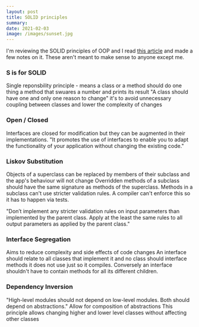 ```yaml
---
layout: post
title: SOLID principles
summary:  
date: 2021-02-03
image: /images/sunset.jpg
---
```


I'm reviewing the SOLID principles of OOP and I read [this article](https://stackify.com/solid-design-principles/) and made a few notes on it. These aren't meant to make sense to anyone except me. 

### S is for SOLID
Single reponsbility principle - means a class or a method should do one thing
a method that swuares a number and prints its result 
"A class should have one and only one reason to change"
it's to avoid unnecessary coupling between classes and lower the complexity of changes

### Open / Closed
Interfaces are closed for modification but they can be augmented in their implementations.
"It promotes the use of interfaces to enable you to adapt the functionality of your application without changing the existing code."

### Liskov Substitution
Objects of a superclass can be replaced by members of their subclass and the app's behaviour will not change
Overridden methods of a subclass should have the same signature as methods of the superclass. Methods in a subclass can't use stricter validation rules. A compiler can't enforce this so it has to happen via tests.

"Don’t implement any stricter validation rules on input parameters than implemented by the parent class.
Apply at the least the same rules to all output parameters as applied by the parent class."


### Interface Segregation
Aims to reduce complexity and side effects of code changes
An interface should relate to all classes that implement it and no class should
interface methods it does not use just so it compiles.
Conversely an interface shouldn't have to contain methods for all its different children.

### Dependency Inversion
"High-level modules should not depend on low-level modules. Both should depend on abstractions."
Allow for composition of abstractions
This principle allows changing higher and lower level classes without affecting other classes

